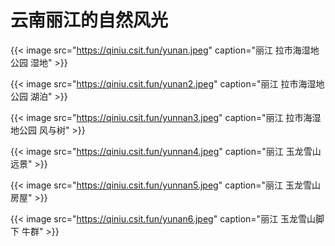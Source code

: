 # 云南丽江的自然风光


{{< image src="https://qiniu.csit.fun/yunan.jpeg" caption="丽江 拉市海湿地公园 湿地" >}}

{{< image src="https://qiniu.csit.fun/yunan2.jpeg" caption="丽江 拉市海湿地公园 湖泊" >}}

{{< image src="https://qiniu.csit.fun/yunnan3.jpeg" caption="丽江 拉市海湿地公园 风与树" >}}

{{< image src="https://qiniu.csit.fun/yunnan4.jpeg" caption="丽江 玉龙雪山 远景" >}}

{{< image src="https://qiniu.csit.fun/yunnan5.jpeg" caption="丽江 玉龙雪山 房屋" >}}

{{< image src="https://qiniu.csit.fun/yunan6.jpeg" caption="丽江 玉龙雪山脚下 牛群" >}}

